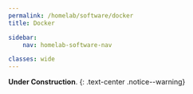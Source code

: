 ```yaml
---
permalink: /homelab/software/docker
title: Docker

sidebar:
    nav: homelab-software-nav

classes: wide
---
```


**Under Construction**.
{: .text-center .notice--warning}
